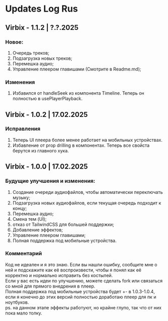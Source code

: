 # Updates Log Rus

## Virbix - 1.1.2 | ?.?.2025

### Новое:
1. Очередь треков;
2. Подзагрузка новых треков;
3. Перемешка аудио;
4. Управление плеером главишами (Смотрите в Readme.md);

### Изменения
1. Избавился от handleSeek из компонента Timeline. Теперь он полностью в usePlayerPlayback.

## Virbix - 1.0.2 | 17.02.2025

### Исправления
1. Теперь UI плеера более менее работает на мобильных устройствах.
2. Избавление от prop drilling в компонентах. Теперь все свойста берутся из главного хука.

## Virbix - 1.0.0 | 17.02.2025

### Будущие улучшения и изменения:
1. Создание очереди аудиофайлов, чтобы автоматически переключать музыку;
2. Подзагрузка новых аудиофайлов, если текущая очередь подходит к концу;
3. Перемешка аудио;
4. Смена тем (UI);
5. отказ от TailwindCSS для большей поддержки;
6. Добавление эффектов;
7. Управление плеером главишами;
8. Полная поддержка под мобильные устройства.

### Комментарий
Код не идеален и я это знаю.
Если вы нашли ошибку, сообщите мне о ней и подскажите как её воспроизвести, чтобы я понял как её корректно и нормально исправить без костылей. </br>
Если у вас есть идеи по улучшению, можете сделать fork или связаться со мной для прямого внедрения в плеер. </br>
Полная поддержка под мобильные устройства будет +- в 1.0.3-1.0.4, если я конечно до этих версий полностью доработаю плеер для пк и ноутбуков. </br>
ps. на данном этапе эффекты работуют, но крайне глупо, так что от них пока мало толку. </br>